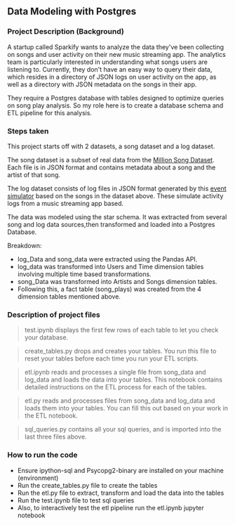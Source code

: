 ## Data Modeling with Postgres

### Project Description (Background)

A startup called Sparkify wants to analyze the data they've been collecting on songs and user activity on their new music streaming app. The analytics team is particularly interested in understanding what songs users are listening to. Currently, they don't have an easy way to query their data, which resides in a directory of JSON logs on user activity on the app, as well as a directory with JSON metadata on the songs in their app.

They require a Postgres database with tables designed to optimize queries on song play analysis. So my role here is to create a database schema and ETL pipeline for this analysis.

### Steps taken

This project starts off with 2 datasets, a song dataset and a log dataset.

The song dataset is a subset of real data from the [Million Song Dataset](http://millionsongdataset.com/). Each file is in JSON format and contains metadata about a song and the artist of that song.

The log dataset consists of log files in JSON format generated by this [event simulator](https://github.com/Interana/eventsim) based on the songs in the dataset above. These simulate activity logs from a music streaming app based.

The data was modeled using the star schema. It was extracted from several song and log data sources,then transformed and loaded into a Postgres Database.

Breakdown:
- log_Data and song_data were extracted using the Pandas API.
- log_data was transformed into Users and Time dimension tables involving multiple time based transformations.
- song_Data was transformed into Artists and Songs dimension tables.
- Following this, a fact table (song_plays) was created from the 4 dimension tables mentioned above.

### Description of project files

> test.ipynb displays the first few rows of each table to let you check your database.

> create_tables.py drops and creates your tables. You run this file to reset your tables before each time you run your ETL scripts.

> etl.ipynb reads and processes a single file from song_data and log_data and loads the data into your tables. This notebook contains detailed instructions on the ETL process for each of the tables.

> etl.py reads and processes files from song_data and log_data and loads them into your tables. You can fill this out based on your work in the ETL notebook.

> sql_queries.py contains all your sql queries, and is imported into the last three files above.

### How to run the code
- Ensure ipython-sql and Psycopg2-binary are installed on your machine (environment)
- Run the create_tables.py file to create the tables
- Run the etl.py file to extract, transform and load the data into the tables
- Run the test.ipynb file to test sql queries
- Also, to interactively test the etl pipeline run the etl.ipynb jupyter notebook